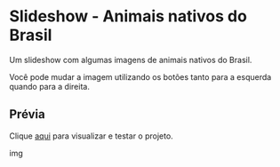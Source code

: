 <h1>Slideshow - Animais nativos do Brasil</h1>
<p>Um slideshow com algumas imagens de animais nativos do Brasil.</p>
<p>Você pode mudar a imagem utilizando os botões tanto para a esquerda quando para a direita.</p>

##

<h2>Prévia</h2>
<p> Clique <a href="https://thainno.github.io/Slideshow/">aqui</a> para visualizar e testar o projeto.</p>
img




